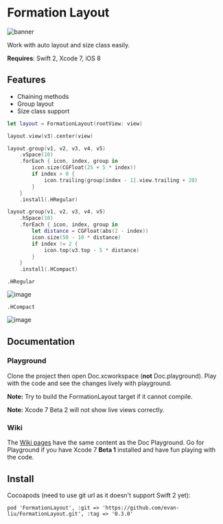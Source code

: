 # Formation Layout

![banner](https://raw.githubusercontent.com/evan-liu/FormationLayout/master/Doc.playground/Resources/banner.png)

Work with auto layout and size class easily.

**Requires**: Swift 2, Xcode 7, iOS 8

## Features

- Chaining methods
- Group layout
- Size class support


```swift
let layout = FormationLayout(rootView: view)

layout.view(v3).center(view)

layout.group(v1, v2, v3, v4, v5)
    .vSpace(10)
    .forEach { icon, index, group in
        icon.size(CGFloat(25 + 5 * index))
        if index > 0 {
            icon.trailing(group[index - 1].view.trailing + 20)
        }
    }
    .install(.HRegular)

layout.group(v1, v2, v3, v4, v5)
    .hSpace(10)
    .forEach { icon, index, group in
        let distance = CGFloat(abs(2 - index))
        icon.size(50 - 10 * distance)
        if index != 2 {
            icon.top(v3.top - 5 * distance)
        }
    }
    .install(.HCompact)
```
`.HRegular`

![image](https://cloud.githubusercontent.com/assets/126383/8302349/ec66d380-19e9-11e5-901b-2729c003c3f9.png)

`.HCompact`

![image](https://cloud.githubusercontent.com/assets/126383/8302394/2a59bab8-19ea-11e5-8b42-24a7c6a5a9b0.png)

## Documentation

### Playground

Clone the project then open Doc.xcworkspace (**not** Doc.playground). Play with the code and see the changes lively with playground. 

**Note:** Try to build the FormationLayout target if it cannot compile.

**Note:** Xcode 7 Beta 2 will not show live views correctly. 

### Wiki

The [Wiki pages](https://github.com/evan-liu/FormationLayout/wiki) have the same content as the Doc Playground. Go for Playground if you have Xcode 7 **Beta 1** installed and have fun playing with the code.

## Install 

Cocoapods (need to use git url as it doesn't support Swift 2 yet):

```
pod 'FormationLayout', :git => 'https://github.com/evan-liu/FormationLayout.git', :tag => '0.3.0'
```